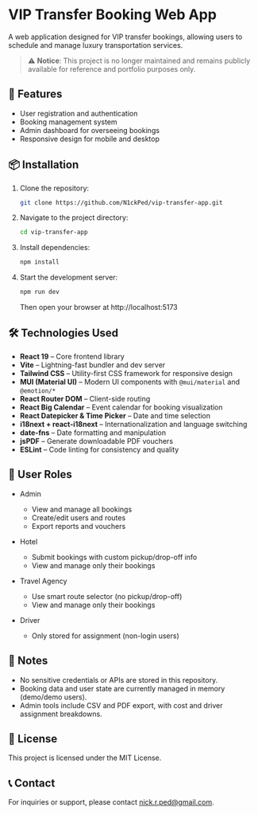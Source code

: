 # VIP Transfer Booking Web App

A web application designed for VIP transfer bookings, allowing users to schedule and manage luxury transportation services.
> ⚠️ **Notice**: This project is no longer maintained and remains publicly available for reference and portfolio purposes only.

## 🚀 Features

- User registration and authentication
- Booking management system
- Admin dashboard for overseeing bookings
- Responsive design for mobile and desktop

## 📦 Installation

1. Clone the repository:
   ```bash
   git clone https://github.com/N1ckPed/vip-transfer-app.git
   
2. Navigate to the project directory:
   ```bash
   cd vip-transfer-app
   
3. Install dependencies:
   ```bash
   npm install

4. Start the development server:
   ```bash
   npm run dev
   ```
   Then open your browser at http://localhost:5173

## 🛠️ Technologies Used

- **React 19** – Core frontend library
- **Vite** – Lightning-fast bundler and dev server
- **Tailwind CSS** – Utility-first CSS framework for responsive design
- **MUI (Material UI)** – Modern UI components with `@mui/material` and `@emotion/*`
- **React Router DOM** – Client-side routing
- **React Big Calendar** – Event calendar for booking visualization
- **React Datepicker & Time Picker** – Date and time selection
- **i18next + react-i18next** – Internationalization and language switching
- **date-fns** – Date formatting and manipulation
- **jsPDF** – Generate downloadable PDF vouchers
- **ESLint** – Code linting for consistency and quality

## 🔐 User Roles
- Admin
   - View and manage all bookings
   - Create/edit users and routes
   - Export reports and vouchers

- Hotel
   - Submit bookings with custom pickup/drop-off info
   - View and manage only their bookings

- Travel Agency
   - Use smart route selector (no pickup/drop-off)
   - View and manage only their bookings

- Driver
   - Only stored for assignment (non-login users)
## 📝 Notes
- No sensitive credentials or APIs are stored in this repository.
- Booking data and user state are currently managed in memory (demo/demo users).
- Admin tools include CSV and PDF export, with cost and driver assignment breakdowns.

## 📄 License
This project is licensed under the MIT License.

## 📞 Contact
For inquiries or support, please contact nick.r.ped@gmail.com.
